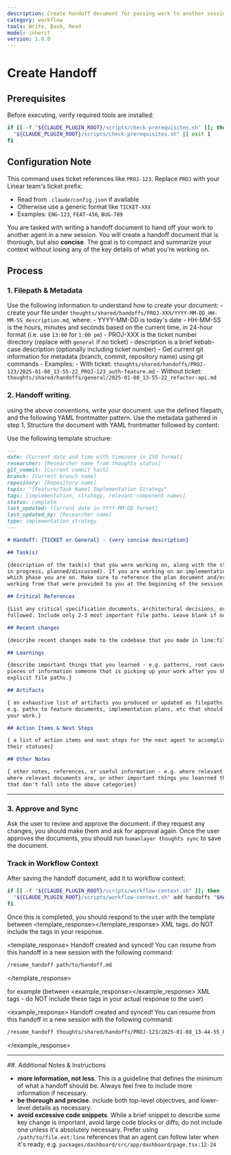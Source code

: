 ```yaml
---
description: Create handoff document for passing work to another session
category: workflow
tools: Write, Bash, Read
model: inherit
version: 1.0.0
---
```


# Create Handoff

## Prerequisites

Before executing, verify required tools are installed:

```bash
if [[ -f "${CLAUDE_PLUGIN_ROOT}/scripts/check-prerequisites.sh" ]]; then
  "${CLAUDE_PLUGIN_ROOT}/scripts/check-prerequisites.sh" || exit 1
fi
```

## Configuration Note

This command uses ticket references like `PROJ-123`. Replace `PROJ` with your Linear team's ticket
prefix:

- Read from `.claude/config.json` if available
- Otherwise use a generic format like `TICKET-XXX`
- Examples: `ENG-123`, `FEAT-456`, `BUG-789`

You are tasked with writing a handoff document to hand off your work to another agent in a new
session. You will create a handoff document that is thorough, but also **concise**. The goal is to
compact and summarize your context without losing any of the key details of what you're working on.

## Process

### 1. Filepath & Metadata

Use the following information to understand how to create your document: - create your file under
`thoughts/shared/handoffs/PROJ-XXX/YYYY-MM-DD_HH-MM-SS_description.md`, where: - YYYY-MM-DD is
today's date - HH-MM-SS is the hours, minutes and seconds based on the current time, in 24-hour
format (i.e. use `13:00` for `1:00 pm`) - PROJ-XXX is the ticket number directory (replace with
`general` if no ticket) - description is a brief kebab-case description (optionally including ticket
number) - Get current git information for metadata (branch, commit, repository name) using git
commands - Examples: - With ticket:
`thoughts/shared/handoffs/PROJ-123/2025-01-08_13-55-22_PROJ-123_auth-feature.md` - Without ticket:
`thoughts/shared/handoffs/general/2025-01-08_13-55-22_refactor-api.md`

### 2. Handoff writing.

using the above conventions, write your document. use the defined filepath, and the following YAML
frontmatter pattern. Use the metadata gathered in step 1, Structure the document with YAML
frontmatter followed by content:

Use the following template structure:

```markdown
---
date: [Current date and time with timezone in ISO format]
researcher: [Researcher name from thoughts status]
git_commit: [Current commit hash]
branch: [Current branch name]
repository: [Repository name]
topic: "[Feature/Task Name] Implementation Strategy"
tags: [implementation, strategy, relevant-component-names]
status: complete
last_updated: [Current date in YYYY-MM-DD format]
last_updated_by: [Researcher name]
type: implementation_strategy
---

# Handoff: {TICKET or General} - {very concise description}

## Task(s)

{description of the task(s) that you were working on, along with the status of each (completed, work
in progress, planned/discussed). If you are working on an implementation plan, make sure to call out
which phase you are on. Make sure to reference the plan document and/or research document(s) you are
working from that were provided to you at the beginning of the session, if applicable.}

## Critical References

{List any critical specification documents, architectural decisions, or design docs that must be
followed. Include only 2-3 most important file paths. Leave blank if none.}

## Recent changes

{describe recent changes made to the codebase that you made in line:file syntax}

## Learnings

{describe important things that you learned - e.g. patterns, root causes of bugs, or other important
pieces of information someone that is picking up your work after you should know. consider listing
explicit file paths.}

## Artifacts

{ an exhaustive list of artifacts you produced or updated as filepaths and/or file:line references -
e.g. paths to feature documents, implementation plans, etc that should be read in order to resume
your work.}

## Action Items & Next Steps

{ a list of action items and next steps for the next agent to accomplish based on your tasks and
their statuses}

## Other Notes

{ other notes, references, or useful information - e.g. where relevant sections of the codebase are,
where relevant documents are, or other important things you leanrned that you want to pass on but
that don't fall into the above categories}
```

---

### 3. Approve and Sync

Ask the user to review and approve the document. if they request any changes, you should make them
and ask for approval again. Once the user approves the documents, you should run
`humanlayer thoughts sync` to save the document.

### Track in Workflow Context

After saving the handoff document, add it to workflow context:

```bash
if [[ -f "${CLAUDE_PLUGIN_ROOT}/scripts/workflow-context.sh" ]]; then
  "${CLAUDE_PLUGIN_ROOT}/scripts/workflow-context.sh" add handoffs "$HANDOFF_FILE" "${TICKET_ID:-null}"
fi
```

Once this is completed, you should respond to the user with the template between
<template_response></template_response> XML tags. do NOT include the tags in your response.

<template_response> Handoff created and synced! You can resume from this handoff in a new session
with the following command:

```bash
/resume_handoff path/to/handoff.md
```

</template_response>

for example (between <example_response></example_response> XML tags - do NOT include these tags in
your actual response to the user)

<example_response> Handoff created and synced! You can resume from this handoff in a new session
with the following command:

```bash
/resume_handoff thoughts/shared/handoffs/PROJ-123/2025-01-08_13-44-55_PROJ-123_create-context-compaction.md
```

</example_response>

---

##. Additional Notes & Instructions

- **more information, not less**. This is a guideline that defines the minimum of what a handoff
  should be. Always feel free to include more information if necessary.
- **be thorough and precise**. include both top-level objectives, and lower-level details as
  necessary.
- **avoid excessive code snippets**. While a brief snippet to describe some key change is important,
  avoid large code blocks or diffs; do not include one unless it's absolutely necessary. Prefer
  using `/path/to/file.ext:line` references that an agent can follow later when it's ready, e.g.
  `packages/dashboard/src/app/dashboard/page.tsx:12-24`
